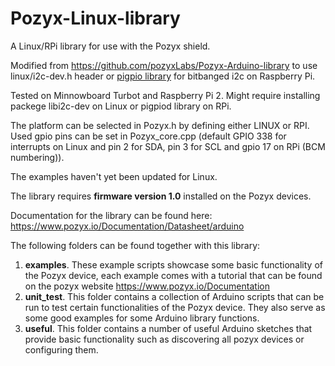 # Pozyx-Linux-library
A Linux/RPi library for use with the Pozyx shield.

Modified from https://github.com/pozyxLabs/Pozyx-Arduino-library to use linux/i2c-dev.h header or [pigpio library](http://abyz.co.uk/rpi/pigpio/index.html) for bitbanged i2c on Raspberry Pi.

Tested on Minnowboard Turbot and Raspberry Pi 2. Might require installing packege libi2c-dev on Linux or pigpiod library on RPi.

The platform can be selected in Pozyx.h by defining either LINUX or RPI. Used gpio pins can be set in Pozyx_core.cpp (default GPIO 338 for interrupts on Linux and pin 2 for SDA, pin 3 for SCL and gpio 17 on RPi (BCM numbering)).

The examples haven't yet been updated for Linux. 

The library requires **firmware version 1.0** installed on the Pozyx devices.

Documentation for the library can be found here:
https://www.pozyx.io/Documentation/Datasheet/arduino

The following folders can be found together with this library:

1.  **examples**. These example scripts showcase some basic functionality of the Pozyx device, each example comes with a tutorial that can be found on the pozyx website https://www.pozyx.io/Documentation
2.  **unit_test**. This folder contains a collection of Arduino scripts that can be run to test certain functionalities of the Pozyx device. They also serve as some good examples for some Arduino library functions.
3.  **useful**. This folder contains a number of useful Arduino sketches that provide basic functionality such as discovering all pozyx devices or configuring them.

